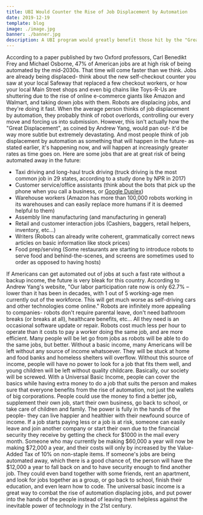 ```yaml
---
title: UBI Would Counter the Rise of Job Displacement by Automation
date: 2019-12-19
template: blog
image: ./image.jpg
banner: ./banner.jpg
description: A UBI program would greatly benefit those hit by the "Great Displacement", as Andrew Yang calls it. 
---
```


  According to a paper published by two Oxford professors, Carl Benedikt Frey and Michael Osborne, 47% of American jobs are at high risk of being automated by the mid-2030s. That time will come faster than we think. Jobs are already being displaced- think about the new self-checkout counter you saw at your local Safeway that replaced a few checkout workers, or how your local Main Street shops and even big chains like Toys-R-Us are shuttering due to the rise of online e-commerce giants like Amazon and Walmart, and taking down jobs with them. Robots are displacing jobs, and they're doing it fast. When the average person thinks of job displacement by automation, they probably think of robot overlords, controlling our every move and forcing us into submission. However, this isn't actually how the "Great Displacement", as coined by Andrew Yang, would pan out- it'd be way more subtle but extremely devastating. And most people think of job displacement by automation as something that will happen in the future- as stated earlier, it's happening now, and will happen at  increasingly greater rates as time goes on. Here are some jobs that are at great risk of being automated away in the future:
  * Taxi driving and long-haul truck driving (truck driving is the most common job in 29 states, according to a study done by NPR in 2017)
  * Customer service/office assistants (think about the bots that pick up the phone when you call a business, or [Google Duplex](https://www.youtube.com/watch?v=D5VN56jQMWM)) 
  * Warehouse workers (Amazon has more than 100,000 robots working in its warehouses and can easily replace more humans if it is deemed helpful to them)
  * Assembly line manufacturing (and manufacturing in general)
  * Retail and customer interaction jobs (Cashiers, baggers, retail helpers, inventory, etc...)
  * Writers (Robots can already write coherent, grammatically correct news articles on basic information like stock prices)
  * Food prep/serving (Some restaurants are starting to introduce robots to serve food and behind-the-scenes, and screens are sometimes used to order as opposed to having hosts)

  If Americans can get automated out of jobs at such a fast rate without a backup income, the future is very bleak for this country. According to Andrew Yang's website, "Our labor participation rate now is only 62.7% – lower than it has been in decades, with 1 out of 5 working-age men currently out of the workforce. This will get much worse as self-driving cars and other technologies come online." Robots are infinitely more appealing to companies- robots don't require parental leave, don't need bathroom breaks (or breaks at all), healthcare benefits, etc... All they need is an occasional software update or repair. Robots cost much less per hour to operate than it costs to pay a worker doing the same job, and are more efficient. Many people will be let go from jobs as robots will be able to do the same jobs, but better. Without a basic income, many Americans will be left without any source of income whatsoever. They will be stuck at home and food banks and homeless shelters will overflow. Without this source of income, people will have no power to look for a job that fits them well, and young children will be left without quality childcare. Basically, our society will be screwed. With a Universal Basic Income, people can cover the basics while having extra money to do a job that suits the person and makes sure that everyone benefits from the rise of automation, not just the wallets of big corporations. People could use the money to find a better job, supplement their own job, start their own business, go back to school, or take care of children and family. The power is fully in the hands of the people- they can live happier and healthier with their newfound source of income. If a job starts paying less or a job is at risk, someone can easily leave and join another company or start their own due to the financial security they receive by getting the check for $1000 in the mail every month. Someone who may currently be making $60,000 a year will now be making $72,000 a year, and their costs will only by increased by the Value-Added Tax of 10% on non-staple items. If someone's jobs are being automated away, which there is a good chance of, the person will have the $12,000 a year to fall back on and to have security enough to find another job. They could even band together with some friends, rent an apartment, and look for jobs together as a group, or go back to school, finish their education, and even learn how to code. The universal basic income is a great way to combat the rise of automation displacing jobs, and put power into the hands of the people instead of leaving them helpless against the inevitable power of technology in the 21st century. 